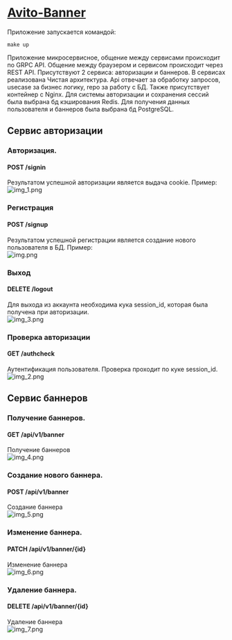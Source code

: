 # [Avito-Banner](https://github.com/avito-tech/backend-trainee-assignment-2024)

Приложение запускается командой:
```
make up
```

Приложение микросервисное, общение между сервисами происходит по GRPC API. Общение между браузером и сервисом происходит через REST API. Присутствуют 2 сервиса: авторизации и баннеров. В сервисах реализована Чистая архитектура. Api отвечает за обработку запросов, usecase за бизнес логику, repo за работу с БД.
Также присутствует контейнер c Nginx.
Для системы авторизации и сохранения сессий была выбрана бд кэширования Redis. Для получения данных пользователя и баннеров была выбрана бд PostgreSQL.

## Сервис авторизации
### Авторизация.
#### POST /signin
Результатом успешной авторизации является выдача cookie. Пример: <br/>
![img_1.png](img_readme/img_1.png)

### Регистрация
#### POST /signup
Результатом успешной регистрации является создание нового пользователя в БД. Пример: <br/>
![img.png](img_readme/img.png)

### Выход
#### DELETE /logout
Для выхода из аккаунта необходима кука session_id, которая была получена при авторизации. <br/>
![img_3.png](img_readme/img_3.png)

### Проверка авторизации
#### GET /authcheck
Аутентификация пользователя. Проверка проходит по куке session_id. <br/>
![img_2.png](img_readme/img_2.png)

## Сервис баннеров
### Получение баннеров.
#### GET /api/v1/banner 
Получение баннеров<br/>
![img_4.png](img_readme/img_4.png)

### Создание нового баннера.
#### POST /api/v1/banner
Создание баннера<br/>
![img_5.png](img_readme/img_5.png)

### Изменение баннера.
#### PATCH /api/v1/banner/{id}
Изменение баннера<br/>
![img_6.png](img_readme/img_6.png)

### Удаление баннера.
#### DELETE /api/v1/banner/{id}
Удаление баннера<br/>
![img_7.png](img_readme/img_7.png)